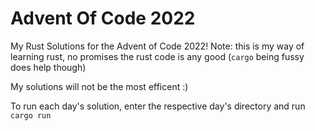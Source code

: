 # Advent Of Code 2022
My Rust Solutions for the Advent of Code 2022! Note: this is my way of learning rust, no promises the rust code is any good (`cargo` being fussy does help though)

My solutions will not be the most efficent :)

To run each day's solution, enter the respective day's directory and run `cargo run`
